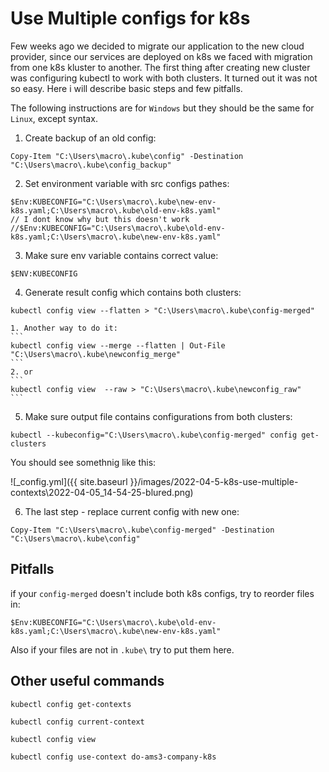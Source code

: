 # Use Multiple configs for k8s

Few weeks ago we decided to migrate our application to the new cloud provider, since our services are deployed on k8s we faced with migration from one k8s kluster to another. The first thing after creating new cluster was configuring kubectl to work with both clusters. It turned out it was not so easy. Here i will describe basic steps and few pitfalls.

The following instructions are for `Windows` but they should be the same for `Linux`, except syntax.


1. Create backup of an old config:
```
Copy-Item "C:\Users\macro\.kube\config" -Destination "C:\Users\macro\.kube\config_backup"
```

2. Set environment variable with src configs pathes:
```
$Env:KUBECONFIG="C:\Users\macro\.kube\new-env-k8s.yaml;C:\Users\macro\.kube\old-env-k8s.yaml"
// I dont know why but this doesn't work
//$Env:KUBECONFIG="C:\Users\macro\.kube\old-env-k8s.yaml;C:\Users\macro\.kube\new-env-k8s.yaml"
```

3. Make sure env variable contains correct value:
```
$ENV:KUBECONFIG
```

4. Generate result config which contains both clusters:
```
kubectl config view --flatten > "C:\Users\macro\.kube\config-merged"
```

    1. Another way to do it:
    ```
    kubectl config view --merge --flatten | Out-File "C:\Users\macro\.kube\newconfig_merge"
    ```
    2. or
    ```
    kubectl config view  --raw > "C:\Users\macro\.kube\newconfig_raw"
    ```

5. Make sure output file contains configurations from both clusters:
```
kubectl --kubeconfig="C:\Users\macro\.kube\config-merged" config get-clusters
```

You should see somethnig like this:

![_config.yml]({{ site.baseurl }}/images/2022-04-5-k8s-use-multiple-contexts\2022-04-05_14-54-25-blured.png)

6. The last step - replace current config with new one:
```
Copy-Item "C:\Users\macro\.kube\config-merged" -Destination "C:\Users\macro\.kube\config"
```

## Pitfalls

if your `config-merged` doesn't include both k8s configs, try to reorder files in:
~~~
$Env:KUBECONFIG="C:\Users\macro\.kube\old-env-k8s.yaml;C:\Users\macro\.kube\new-env-k8s.yaml"
~~~

Also if your files are not in `.kube\` try to put them here.

## Other useful commands

```Shell
kubectl config get-contexts

kubectl config current-context

kubectl config view 

kubectl config use-context do-ams3-company-k8s
```
